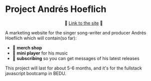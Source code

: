 <h1>Project Andrés Hoeflich</h1>
<p>
  <center> 🚧 <a href="https://practical-hopper-c4aa6c.netlify.app/">Link to the site</a> 🚧 </center>
    <p>
  A marketing website for the singer song-writer and producer Andrés Hoeflich which will contain(so far):
  <ul>
    <li> 👕 <b>merch shop</b>
    <li> 🎵 <b>mini player</b> for his music  
    <li> 💌 <b>subscribing</b> so you can get messages of his latest releases
      </ul>
      <p>
  This project will last for about 5-6 months, and it's for the fullstack javascript bootcamp in BEDU.
